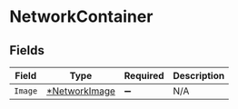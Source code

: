 # NetworkContainer


## Fields

| Field                                                | Type                                                 | Required                                             | Description                                          |
| ---------------------------------------------------- | ---------------------------------------------------- | ---------------------------------------------------- | ---------------------------------------------------- |
| `Image`                                              | [*NetworkImage](../../models/shared/networkimage.md) | :heavy_minus_sign:                                   | N/A                                                  |